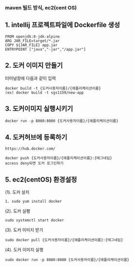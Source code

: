 ### maven 빌드 방식, ec2(cent OS)

## 1. intellij 프로젝트파일에 Dockerfile 생성

```
FROM openjdk:8-jdk-alpine
ARG JAR_FILE=target/*.jar
COPY ${JAR_FILE} app.jar
ENTRYPOINT ["java","-jar","/app.jar"]
```

## 2. 도커 이미지 만들기
터미널창에 다음과 같이 입력
```
docker build -t {도커사용자이름}/{애플리케이션이름}
(ex) docker build -t sgs1159/new-app
```

## 3. 도커이미지 실행시키기
```
docker run -p 8080:8080 {도커사용자이름}/{애플리케이션이름}
```

## 4. 도커허브에 등록하기
```
https://hub.docker.com/
```
```
docker push {도커사용자이름}/{애플리케이션이름}:{태그네임}
access deny되면 도커 로그인하기
```

## 5. ec2(centOS) 환경설정
(1). 도커 설치
```
1. sudo yum install docker
```

(2). 도커 실횅
```
sudo systemctl start docker
```

(3). 도커 이미지 받기
```
sudo docker pull {도커사용자이름}/{애플리케이션이름}:{태그네임}
```

(4). 도커 이미지 실행
```
sudo docker run -p 8080:8080 {도커사용자이름}/{애플리케이션이름}
```

